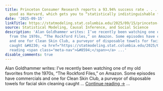 ```yaml
---
title: Princeton Consumer Research reports a 93.94% success rate . . . not quite as
  good as Harvard, which gets you to “statistically indistinguishable from 100%”!
date: '2025-09-15'
linkTitle: https://statmodeling.stat.columbia.edu/2025/09/15/princeton-reports-a-93-94-success-rate-not-quite-as-good-as-harvard-which-gets-you-to-statistically-indistinguishable-from-100/
source: Statistical Modeling, Causal Inference, and Social Science
description: 'Alan Goldhammer writes: I’ve recently been watching one of my old favorites
  from the 1970s, “The Rockford Files,” on Amazon. Some episodes have commercials
  and one for Clean Skin Club, a purveyor of disposable towels for facial skin cleaning
  caught &#8230; <a href="https://statmodeling.stat.columbia.edu/2025/09/15/princeton-reports-a-93-94-success-rate-not-quite-as-good-as-harvard-which-gets-you-to-statistically-indistinguishable-from-100/">Continue
  reading <span class="meta-nav">&#8594;</span></a> ...'
disable_comments: true
---
```

Alan Goldhammer writes: I’ve recently been watching one of my old favorites from the 1970s, “The Rockford Files,” on Amazon. Some episodes have commercials and one for Clean Skin Club, a purveyor of disposable towels for facial skin cleaning caught &#8230; <a href="https://statmodeling.stat.columbia.edu/2025/09/15/princeton-reports-a-93-94-success-rate-not-quite-as-good-as-harvard-which-gets-you-to-statistically-indistinguishable-from-100/">Continue reading <span class="meta-nav">&#8594;</span></a> ...